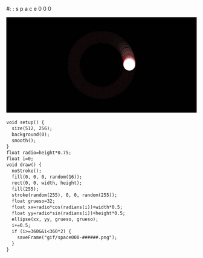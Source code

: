 #: : s p a c e 0 0 0

![space](https://github.com/nicolasbaez/space000/blob/master/space000.gif)

```processing
void setup() {
  size(512, 256);
  background(0);
  smooth();
}
float radio=height*0.75;
float i=0;
void draw() {
  noStroke();
  fill(0, 0, 0, random(16));
  rect(0, 0, width, height);
  fill(255);
  stroke(random(255), 0, 0, random(255));
  float grueso=32;
  float xx=radio*cos(radians(i))+width*0.5;
  float yy=radio*sin(radians(i))+height*0.5;
  ellipse(xx, yy, grueso, grueso);
  i+=0.5;
  if (i>=360&&i<360*2) {
    saveFrame("gif/space000-######.png");
  }
}
```

